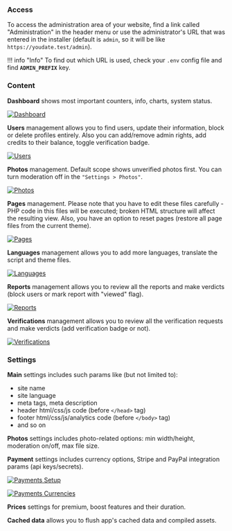 ### Access

To access the administration area of your website, find a link called "Administration" in the header menu 
or use the administrator's URL that was entered in the installer (default is `admin`, so it will be like `https://youdate.test/admin`).

!!! info "Info"
    To find out which URL is used, check your `.env` config file and find **`ADMIN_PREFIX`** key.

### Content

**Dashboard** shows most important counters, info, charts, system status.

[![Dashboard](./images/adminDashboard.png)](./images/adminDashboard.png)

**Users** management allows you to find users, update their information, block or delete profiles entirely.
Also you can add/remove admin rights, add credits to their balance, toggle verification badge.

[![Users](./images/adminUsers.png)](./images/adminUsers.png)

**Photos** management. Default scope shows unverified photos first. You can turn moderation off in the `"Settings > Photos"`.

[![Photos](./images/adminPhotos.png)](./images/adminPhotos.png)

**Pages** management. Please note that you have to edit these files carefully - PHP code in this files will be executed; broken HTML structure will affect the resulting view.
Also, you have an option to reset pages (restore all page files from the current theme).

[![Pages](./images/adminPages.png)](./images/adminPages.png)

**Languages** management allows you to add more languages, translate the script and theme files.

[![Languages](./images/adminLanguages.png)](./images/adminLanguages.png)

**Reports** management allows you to review all the reports and make verdicts (block users or mark report with "viewed" flag).

[![Reports](./images/adminReports.png)](./images/adminReports.png)

**Verifications** management allows you to review all the verification requests and make verdicts (add verification badge or not).

[![Verifications](./images/adminVerifications.png)](./images/adminVerifications.png)

### Settings

**Main** settings includes such params like (but not limited to):

* site name
* site language
* meta tags, meta description
* header html/css/js code (before `</head>` tag)
* footer html/css/js/analytics code (before `</body>` tag)
* and so on

**Photos** settings includes photo-related options: min width/height, moderation on/off, max file size.

**Payment** settings includes currency options, Stripe and PayPal integration params (api keys/secrets).

[![Payments Setup](./images/payments.png)](./images/payments.png)

[![Payments Currencies](./images/payments2.png)](./images/payments2.png)

**Prices** settings for premium, boost features and their duration.

**Cached data** allows you to flush app's cached data and compiled assets.
